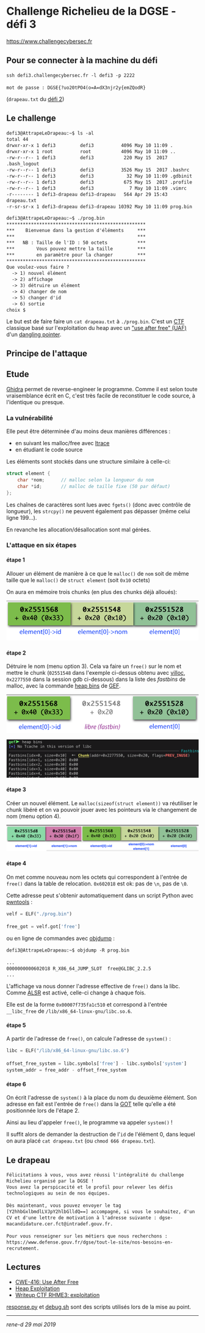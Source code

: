 # Challenge Richelieu de la DGSE - défi 3

https://www.challengecybersec.fr

## Pour se connecter à la machine du défi

```
ssh defi3.challengecybersec.fr -l defi3 -p 2222

mot de passe : DGSE{?uo20tPO4(o=A=dX3njr2y{emZQodR}
```
(`drapeau.txt` du [défi 2](../defi2/README.md))

## Le challenge

```
defi3@AttrapeLeDrapeau:~$ ls -al
total 44
drwxr-xr-x 1 defi3         defi3          4096 May 10 11:09 .
drwxr-xr-x 1 root          root           4096 May 10 11:09 ..
-rw-r--r-- 1 defi3         defi3           220 May 15  2017 .bash_logout
-rw-r--r-- 1 defi3         defi3          3526 May 15  2017 .bashrc
-rw-r--r-- 1 defi3         defi3            32 May 10 11:09 .gdbinit
-rw-r--r-- 1 defi3         defi3           675 May 15  2017 .profile
-rw-r--r-- 1 defi3         defi3             7 May 10 11:09 .vimrc
-r-------- 1 defi3-drapeau defi3-drapeau   564 Apr 29 15:43 drapeau.txt
-r-sr-sr-x 1 defi3-drapeau defi3-drapeau 10392 May 10 11:09 prog.bin
```

```
defi3@AttrapeLeDrapeau:~$ ./prog.bin
***************************************************
***    Bienvenue dans la gestion d'éléments     ***
***                                             ***
***   NB : Taille de l'ID : 50 octets           ***
***        Vous pouvez mettre la taille         ***
***        en paramètre pour la changer         ***
***************************************************
Que voulez-vous faire ?
  -> 1) nouvel élément
  -> 2) affichage
  -> 3) détruire un élément
  -> 4) changer de nom
  -> 5) changer d'id
  -> 6) sortie
choix $
```

Le but est de faire faire un `cat drapeau.txt` à `./prog.bin`. C'est un [CTF](https://en.wikipedia.org/wiki/Capture_the_flag#Computer_security) classique basé sur l'exploitation du heap avec un ["use after free" (UAF)](https://cwe.mitre.org/data/definitions/416.html) d'un [dangling pointer](https://en.wikipedia.org/wiki/Dangling_pointer#Security_holes_involving_dangling_pointers).

## Principe de l'attaque

## Etude

[Ghidra](https://ghidra-sre.org) permet de reverse-engineer le programme. Comme il est selon toute vraisemblance écrit en C, c'est très facile de reconstituer le code source, à l'identique ou presque.

### La vulnérabilité

Elle peut être déterminée d'au moins deux manières différences :
* en suivant les malloc/free avec [ltrace](http://linux.die.net/man/1/ltrace)
* en étudiant le code source

Les éléments sont stockés dans une structure similaire à celle-ci:
```C
struct element {
    char *nom;      // malloc selon la longueur du nom
    char *id;       // malloc de taille fixe (50 par défaut)
};
```

Les chaînes de caractères sont lues avec `fgets()` (donc avec contrôle de longueur), les `strcpy()` ne peuvent également pas dépasser (même celui ligne 199...).

En revanche les allocation/désallocation sont mal gérées.

### L'attaque en six étapes

#### étape 1

Allouer un élément de manière à ce que le `malloc()` de `nom` soit de même taille que le `malloc()` de `struct element` (soit `0x10` octets)

On aura en mémoire trois chunks (en plus des chunks déjà alloués):

![chunks](chunks1.png)

#### étape 2

Détruire le nom (menu option 3). Cela va faire un `free()` sur le nom et mettre le chunk (`02551548` dans l'exemple ci-dessus obtenu avec [villoc](https://github.com/wapiflapi/villoc), `0x2277550` dans la session gdb ci-dessous) dans la liste des *fastbins* de malloc, avec la commande [heap bins](https://gef.readthedocs.io/en/latest/commands/heap/) de [GEF](https://github.com/hugsy/gef).

![chunks](chunks2.png)

![chunks](bins.png)

#### étape 3

Créer un nouvel élément. Le `malloc(sizeof(struct element))` va réutiliser le chunk libéré et on va pouvoir jouer avec les pointeurs via le changement de nom (menu option 4).

![chunks](chunks3.png)

#### étape 4

On met comme nouveau nom les octets qui correspondent à l'entrée de `free()` dans la table de relocation. `0x602018` est ok: pas de `\n`, pas de `\0`.

Cette adresse peut s'obtenir automatiquement dans un script Python avec [pwntools](https://github.com/Gallopsled/pwntools#readme) :
```python
velf = ELF("./prog.bin")

free_got = velf.got['free']
```
ou en ligne de commandes avec [objdump](https://linux.die.net/man/1/objdump) :
```
defi3@AttrapeLeDrapeau:~$ objdump -R prog.bin

...
0000000000602018 R_X86_64_JUMP_SLOT  free@GLIBC_2.2.5
...
```

L'affichage va nous donner l'adresse effective de `free()` dans la libc. Comme [ALSR](https://fr.wikipedia.org/wiki/Address_space_layout_randomization) est activé, celle-ci change à chaque fois.

Elle est de la forme `0x00007f735fa1c510` et correspond à l'entrée `__libc_free` de `/lib/x86_64-linux-gnu/libc.so.6`.

#### étape 5

A partir de l'adresse de `free()`, on calcule l'adresse de `system()` :
```python
libc = ELF("/lib/x86_64-linux-gnu/libc.so.6")

offset_free_system = libc.symbols['free'] - libc.symbols['system']
system_addr = free_addr - offset_free_system
```

#### étape 6

On écrit l'adresse de `system()` à la place du nom du deuxième élément. Son adresse en fait est l'entrée de `free()` dans la [GOT](https://en.wikipedia.org/wiki/Global_Offset_Table) telle qu'elle a été positionnée lors de l'étape 2.

Ainsi au lieu d'appeler `free()`, le programme va appeler `system()` !

Il suffit alors de demander la destruction de l'`id` de l'élément 0, dans lequel on aura placé `cat drapeau.txt` (ou `chmod 666 drapeau.txt`).

## Le drapeau

```
Félicitations à vous, vous avez réussi l'intégralité du challenge Richelieu organisé par la DGSE !
Vous avez la perspicacité et le profil pour relever les défis technologiques au sein de nos équipes.

Dès maintenant, vous pouvez envoyer le tag [Y2hhbGxlbmdlLVJpY2hlbGlldQ==] accompagné, si vous le souhaitez, d'un CV et d'une lettre de motivation à l'adresse suivante : dgse-macandidature.cer.fct@intradef.gouv.fr.

Pour vous renseigner sur les métiers que nous recherchons : https://www.defense.gouv.fr/dgse/tout-le-site/nos-besoins-en-recrutement.
```

## Lectures

* [CWE-416: Use After Free](https://cwe.mitre.org/data/definitions/416.html)
* [Heap Exploitation](https://heap-exploitation.dhavalkapil.com)
* [Writeup CTF RHME3: exploitation](https://ktln2.org/2017/08/31/rhme3-exploitation-writeup/)

[response.py](response.py) et [debug.sh](debug.sh) sont des scripts utilisés lors de la mise au point.

---
*rene-d 29 mai 2019*
